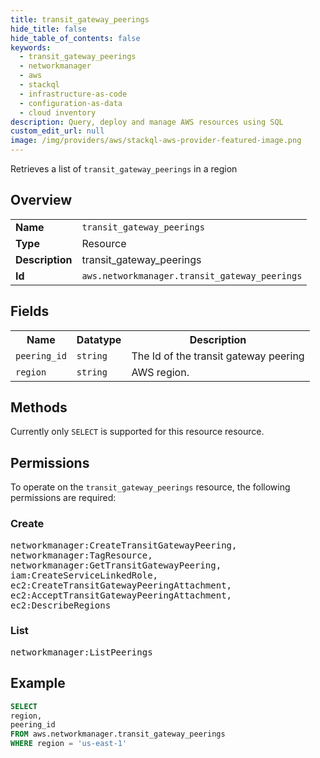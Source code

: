 ```yaml
---
title: transit_gateway_peerings
hide_title: false
hide_table_of_contents: false
keywords:
  - transit_gateway_peerings
  - networkmanager
  - aws
  - stackql
  - infrastructure-as-code
  - configuration-as-data
  - cloud inventory
description: Query, deploy and manage AWS resources using SQL
custom_edit_url: null
image: /img/providers/aws/stackql-aws-provider-featured-image.png
---
```

Retrieves a list of <code>transit_gateway_peerings</code> in a region

## Overview
<table><tbody>
<tr><td><b>Name</b></td><td><code>transit_gateway_peerings</code></td></tr>
<tr><td><b>Type</b></td><td>Resource</td></tr>
<tr><td><b>Description</b></td><td>transit_gateway_peerings</td></tr>
<tr><td><b>Id</b></td><td><code>aws.networkmanager.transit_gateway_peerings</code></td></tr>
</tbody></table>

## Fields
<table><tbody>
<tr><th>Name</th><th>Datatype</th><th>Description</th></tr>
<tr><td><code>peering_id</code></td><td><code>string</code></td><td>The Id of the transit gateway peering</td></tr>
<tr><td><code>region</code></td><td><code>string</code></td><td>AWS region.</td></tr>

</tbody></table>

## Methods
Currently only <code>SELECT</code> is supported for this resource resource.

## Permissions

To operate on the <code>transit_gateway_peerings</code> resource, the following permissions are required:

### Create
<pre>
networkmanager:CreateTransitGatewayPeering,
networkmanager:TagResource,
networkmanager:GetTransitGatewayPeering,
iam:CreateServiceLinkedRole,
ec2:CreateTransitGatewayPeeringAttachment,
ec2:AcceptTransitGatewayPeeringAttachment,
ec2:DescribeRegions</pre>

### List
<pre>
networkmanager:ListPeerings</pre>


## Example
```sql
SELECT
region,
peering_id
FROM aws.networkmanager.transit_gateway_peerings
WHERE region = 'us-east-1'
```
